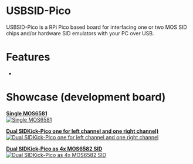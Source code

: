 # USBSID-Pico
USBSID-Pico is a RPi Pico based board for interfacing one or two MOS SID chips and/or hardware SID emulators with your PC over USB.

# Features
-

# Showcase (development board)
**[Single MOS6581](https://www.youtube.com/watch?v=PAHPY8jR4rA)** \
[![Single MOS6581](https://img.youtube.com/vi/PAHPY8jR4rA/0.jpg)](https://www.youtube.com/watch?v=PAHPY8jR4rA)

**[Dual SIDKick-Pico one for left channel and one right channel)](https://www.youtube.com/watch?v=z3Mg-cSK1HA)** \
[![Dual SIDKick-Pico one for left channel and one right channel](https://img.youtube.com/vi/z3Mg-cSK1HA/0.jpg)](https://www.youtube.com/watch?v=z3Mg-cSK1HA)

**[Dual SIDKick-Pico as 4x MOS6582 SID](https://www.youtube.com/watch?v=UoN68pCP4Lc)** \
[![Dual SIDKick-Pico as 4x MOS6582 SID](https://img.youtube.com/vi/UoN68pCP4Lc/0.jpg)](https://www.youtube.com/watch?v=UoN68pCP4Lc)
